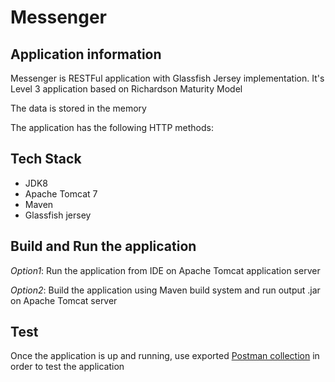# Messenger

## Application information
Messenger is RESTFul application with Glassfish Jersey implementation. 
It's Level 3 application based on Richardson Maturity Model 

The data is stored in the memory

The application has the following HTTP methods:

## Tech Stack
- JDK8
- Apache Tomcat 7
- Maven
- Glassfish jersey

## Build and Run the application
_Option1_: Run the application from IDE on Apache Tomcat application server

_Option2_: Build the application using Maven build system and run output .jar on Apache Tomcat server

## Test
Once the application is up and running, use exported [Postman collection](src/main/resources/postman) in order to test the application

